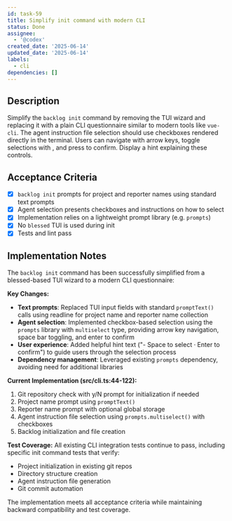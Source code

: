 ```yaml
---
id: task-59
title: Simplify init command with modern CLI
status: Done
assignee:
  - '@codex'
created_date: '2025-06-14'
updated_date: '2025-06-14'
labels:
  - cli
dependencies: []
---
```


## Description
Simplify the `backlog init` command by removing the TUI wizard and replacing it with a plain CLI questionnaire similar to modern tools like `vue-cli`. The agent instruction file selection should use checkboxes rendered directly in the terminal. Users can navigate with arrow keys, toggle selections with <space>, and press <enter> to confirm. Display a hint explaining these controls.

## Acceptance Criteria
- [x] `backlog init` prompts for project and reporter names using standard text prompts
- [x] Agent selection presents checkboxes and instructions on how to select
- [x] Implementation relies on a lightweight prompt library (e.g. `prompts`)
- [x] No `blessed` TUI is used during init
- [x] Tests and lint pass

## Implementation Notes

The `backlog init` command has been successfully simplified from a blessed-based TUI wizard to a modern CLI questionnaire:

**Key Changes:**
- **Text prompts**: Replaced TUI input fields with standard `promptText()` calls using readline for project name and reporter name collection
- **Agent selection**: Implemented checkbox-based selection using the `prompts` library with `multiselect` type, providing arrow key navigation, space bar toggling, and enter to confirm
- **User experience**: Added helpful hint text ("- Space to select · Enter to confirm") to guide users through the selection process
- **Dependency management**: Leveraged existing `prompts` dependency, avoiding need for additional libraries

**Current Implementation (src/cli.ts:44-122):**
1. Git repository check with y/N prompt for initialization if needed
2. Project name prompt using `promptText()` 
3. Reporter name prompt with optional global storage
4. Agent instruction file selection using `prompts.multiselect()` with checkboxes
5. Backlog initialization and file creation

**Test Coverage:**
All existing CLI integration tests continue to pass, including specific init command tests that verify:
- Project initialization in existing git repos
- Directory structure creation
- Agent instruction file generation
- Git commit automation

The implementation meets all acceptance criteria while maintaining backward compatibility and test coverage.
